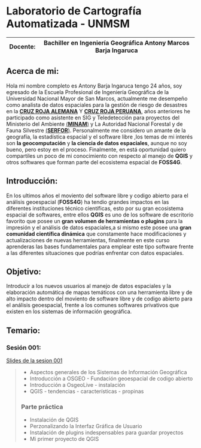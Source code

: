 # Laboratorio de Cartografía Automatizada - UNMSM

Docente: | Bachiller en Ingeniería Geográfica Antony Marcos Barja Ingaruca
------------ | -------------

## Acerca de mi: 

Hola mi nombre completo es Antony Barja Ingaruca tengo 24 años, soy egresado de la Escuela Profesional de Ingeniería Geográfica de la Universidad Nacional Mayor de San Marcos, actualmente me desempeño como analista de datos espaciales para la gestión de riesgo de desastres en la [**CRUZ ROJA ALEMANA**](https://media.ifrc.org/ifrc/where-we-work/europe-and-central-asia/german-red-cross/) Y [**CRUZ ROJA PERUANA**](http://www.cruzroja.org.pe/), años anteriores he participado como asistente en SIG y Teledetección para proyectos del Ministerio del Ambiente [(**MINAM**)](http://geoservidor.minam.gob.pe/) y La Autoridad Nacional Forestal y de Fauna Silvestre [(**SERFOR**)](https://sinia.minam.gob.pe/fuente-informacion/servicio-forestal-fauna-silvestre-serfor).
Personalmente me considero un amante de la geografía, la estadística espacial y el software libre ,los temas de mi interés son **la geocomputación** y **la ciencia de datos espaciales**, aunque no soy bueno, pero estoy en el proceso.
Finalmente, en está oportunidad quiero compartiles un poco de mi conocimiento con respecto al manejo de **QGIS** y otros softwares que forman parte del ecosistema  espacial de **FOSS4G**.

## Introducción:  
En los ultimos años el moviento del software libre y codigo abierto para el análisis geoespacial (**FOSS4G**) ha tendio grandes impactos en las diferentes instituciones técnico científicas, esto por su gran ecosistema espacial de softwares, entre ellos **QGIS** es uno de los software de escritorio favorito que posee un **gran volumen de herramientas o plugins** para la impresión y el análisis de datos espaciales,a si mismo este posee una **gran comunidad científica dinámica** que constamente hace modificaciones y actualizaciones de nuevas herramientas, finalmente en este curso aprenderas las bases fundamentales para emplear este tipo software frente a las diferentes situaciones que podrías enfrentar con datos espaciales.


## Objetivo:
Introducir a los nuevos usuarios al manejo de datos espaciales y la elaboración automática de mapas temáticos con una herramienta libre y de alto impacto dentro deĺ moviento de software libre y de codigo abierto para el análisis geoespacial, frente a los comunes softwares privativos que existen en los sistemas de información geográfica.

## Temario: 	
### Sesión 001:
[Slides de la sesion 001](https://barja8.github.io/OsgeoLiveUNMSM/Sesi%C3%B3n01/Slide.html#1)
 > * Aspectos generales de los Sistemas de Información Geográfica
 > * Introducción a OSGEO - Fundación geoespacial de codigo abierto
 > * Introducción a OsgeoLive - instalación 
 > * QGIS - tendencias - características - propinas
 > ### Parte práctica 
 > * Instalación de QGIS
 > * Perzonalizando la Interfaz Gráfica de Usuario 
 > * Instalación de plugins indespensables para guardar proyectos
 > * Mi primer proyecto de QGIS

 
 
 
 
 
